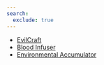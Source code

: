 ```yaml
---
search:
  exclude: true
---
```



* [EvilCraft](./index.md)
* [Blood Infuser](./bloodinfuser.md)
* [Environmental Accumulator](./environmentalaccumulator.md)

